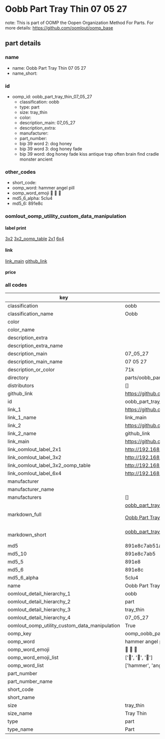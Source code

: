 # Oobb Part Tray Thin 07 05 27  

note: This is part of OOMP the Oopen Organization Method For Parts. For more details: https://github.com/oomlout/oomp_base

##  part details





### name
* name: Oobb Part Tray Thin 07 05 27
* name_short: 
### id
* oomp_id: oobb_part_tray_thin_07_05_27
  * classification: oobb
  * type: part
  * size: tray_thin
  * color: 
  * description_main: 07_05_27
  * description_extra: 
  * manufacturer: 
  * part_number: 
  * bip 39 word 2: dog honey
  * bip 39 word 3: dog honey fade
  * bip 39 word: dog honey fade kiss antique trap often brain find cradle monster ancient

### other_codes
* short_code: 
* oomp_word: hammer angel pill
* oomp_word_emoji :hammer: :angel: :pill:
* md5_6_alpha: 5clu4
* md5_6: 891e8c






### oomlout_oomp_utility_custom_data_manipulation
#### label print
[3x2](http://192.168.1.245:1112/?label=oomp%205clu4)
[3x2_oomp_table](http://192.168.1.107:1112/?label=oomp%205clu4)
[2x1](http://192.168.1.242:1112/?label=oomp%205clu4)
[6x4](http://192.168.1.55:1112/?label=oomp%205clu4)    

#### link

[link_main](https://github.com/oomlout/oomlout_oomp_current_version_messy/tree/main/parts/oobb_part_tray_thin_07_05_27) [github_link](https://github.com/oomlout/oomlout_oomp_part_src/tree/main/parts/oobb_part_tray_thin_07_05_27)                             

#### price







### all codes 
| key | value |  
| --- | --- |  
| classification | oobb |  
| classification_name | Oobb |  
| color |  |  
| color_name |  |  
| description_extra |  |  
| description_extra_name |  |  
| description_main | 07_05_27 |  
| description_main_name | 07 05 27 |  
| description_or_color | 71k |  
| directory | parts/oobb_part_tray_thin_07_05_27 |  
| distributors | [] |  
| github_link | https://github.com/oomlout/oomlout_oomp_part_src/tree/main/parts/oobb_part_tray_thin_07_05_27 |  
| id | oobb_part_tray_thin_07_05_27 |  
| link_1 | https://github.com/oomlout/oomlout_oomp_current_version_messy/tree/main/parts/oobb_part_tray_thin_07_05_27 |  
| link_1_name | link_main |  
| link_2 | https://github.com/oomlout/oomlout_oomp_part_src/tree/main/parts/oobb_part_tray_thin_07_05_27 |  
| link_2_name | github_link |  
| link_main | https://github.com/oomlout/oomlout_oomp_current_version_messy/tree/main/parts/oobb_part_tray_thin_07_05_27 |  
| link_oomlout_label_2x1 | http://192.168.1.242:1112/?label=oomp%205clu4 |  
| link_oomlout_label_3x2 | http://192.168.1.245:1112/?label=oomp%205clu4 |  
| link_oomlout_label_3x2_oomp_table | http://192.168.1.107:1112/?label=oomp%205clu4 |  
| link_oomlout_label_6x4 | http://192.168.1.55:1112/?label=oomp%205clu4 |  
| manufacturer |  |  
| manufacturer_name |  |  
| manufacturers | [] |  
| markdown_full | [oobb_part_tray_thin_07_05_27](https://github.com/oomlout/oomlout_oomp_current_version_messy/tree/main/parts/oobb_part_tray_thin_07_05_27)<br>[](https://github.com/oomlout/oomlout_oomp_current_version_messy/tree/main/parts/oobb_part_tray_thin_07_05_27)<br>[Oobb Part Tray Thin 07 05 27](https://github.com/oomlout/oomlout_oomp_current_version_messy/tree/main/parts/oobb_part_tray_thin_07_05_27)<br><br> |  
| markdown_short | [oobb_part_tray_thin_07_05_27](https://github.com/oomlout/oomlout_oomp_current_version_messy/tree/main/parts/oobb_part_tray_thin_07_05_27)<br><br> |  
| md5 | 891e8c7ab51af3379d04f7aca39b4a04 |  
| md5_10 | 891e8c7ab5 |  
| md5_5 | 891e8 |  
| md5_6 | 891e8c |  
| md5_6_alpha | 5clu4 |  
| name | Oobb Part Tray Thin 07 05 27 |  
| oomlout_detail_hierarchy_1 | oobb |  
| oomlout_detail_hierarchy_2 | part |  
| oomlout_detail_hierarchy_3 | tray_thin |  
| oomlout_detail_hierarchy_4 | 07_05_27 |  
| oomlout_oomp_utility_custom_data_manipulation | True |  
| oomp_key | oomp_oobb_part_tray_thin_07_05_27 |  
| oomp_word | hammer angel pill |  
| oomp_word_emoji | :hammer: :angel: :pill: |  
| oomp_word_emoji_list | [':hammer:', ':angel:', ':pill:'] |  
| oomp_word_list | ['hammer', 'angel', 'pill'] |  
| part_number |  |  
| part_number_name |  |  
| short_code |  |  
| short_name |  |  
| size | tray_thin |  
| size_name | Tray Thin |  
| type | part |  
| type_name | Part |  
